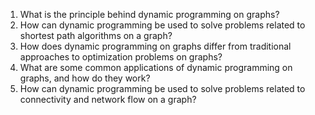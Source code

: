 

1. What is the principle behind dynamic programming on graphs? 
2. How can dynamic programming be used to solve problems related to shortest path algorithms on a graph? 
3. How does dynamic programming on graphs differ from traditional approaches to optimization problems on graphs? 
4. What are some common applications of dynamic programming on graphs, and how do they work? 
5. How can dynamic programming be used to solve problems related to connectivity and network flow on a graph?